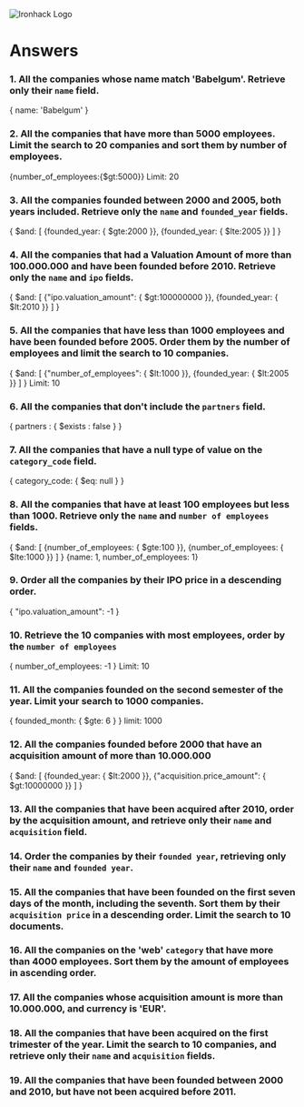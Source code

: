 ![Ironhack Logo](https://i.imgur.com/1QgrNNw.png)

# Answers

### 1. All the companies whose name match 'Babelgum'. Retrieve only their `name` field.

{ name: 'Babelgum' }

### 2. All the companies that have more than 5000 employees. Limit the search to 20 companies and sort them by **number of employees**.

{number_of_employees:{$gt:5000}} 
Limit: 20

### 3. All the companies founded between 2000 and 2005, both years included. Retrieve only the `name` and `founded_year` fields.

 { $and: [ {founded_year: { $gte:2000 }}, {founded_year: { $lte:2005 }} ] } 

### 4. All the companies that had a Valuation Amount of more than 100.000.000 and have been founded before 2010. Retrieve only the `name` and `ipo` fields.

 { $and: [ {"ipo.valuation_amount": { $gt:100000000 }}, {founded_year: { $lt:2010 }} ] }

### 5. All the companies that have less than 1000 employees and have been founded before 2005. Order them by the number of employees and limit the search to 10 companies.

 { $and: [ {"number_of_employees": { $lt:1000 }}, {founded_year: { $lt:2005 }} ] }
 Limit: 10

### 6. All the companies that don't include the `partners` field.

{ partners : { $exists : false } }

### 7. All the companies that have a null type of value on the `category_code` field.

{ category_code: { $eq: null  } }

### 8. All the companies that have at least 100 employees but less than 1000. Retrieve only the `name` and `number of employees` fields.

 { $and: [ {number_of_employees: { $gte:100 }}, {number_of_employees: { $lte:1000 }} ] } 
 {name: 1, number_of_employees: 1}

### 9. Order all the companies by their IPO price in a descending order.

{ "ipo.valuation_amount": -1 }

### 10. Retrieve the 10 companies with most employees, order by the `number of employees`

{ number_of_employees: -1 }
Limit: 10

### 11. All the companies founded on the second semester of the year. Limit your search to 1000 companies.

{ founded_month: { $gte: 6  } }
limit: 1000

### 12. All the companies founded before 2000 that have an acquisition amount of more than 10.000.000

 { $and: [ {founded_year: { $lt:2000 }}, {"acquisition.price_amount": { $gt:10000000 }} ] }

### 13. All the companies that have been acquired after 2010, order by the acquisition amount, and retrieve only their `name` and `acquisition` field.

<!-- Your Code Goes Here -->

### 14. Order the companies by their `founded year`, retrieving only their `name` and `founded year`.

<!-- Your Code Goes Here -->

### 15. All the companies that have been founded on the first seven days of the month, including the seventh. Sort them by their `acquisition price` in a descending order. Limit the search to 10 documents.

<!-- Your Code Goes Here -->

### 16. All the companies on the 'web' `category` that have more than 4000 employees. Sort them by the amount of employees in ascending order.

<!-- Your Code Goes Here -->

### 17. All the companies whose acquisition amount is more than 10.000.000, and currency is 'EUR'.

<!-- Your Code Goes Here -->

### 18. All the companies that have been acquired on the first trimester of the year. Limit the search to 10 companies, and retrieve only their `name` and `acquisition` fields.

<!-- Your Code Goes Here -->

### 19. All the companies that have been founded between 2000 and 2010, but have not been acquired before 2011.

<!-- Your Code Goes Here -->

